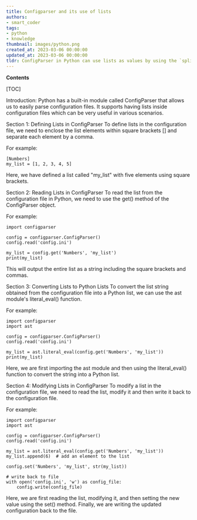 ```yaml
---
title: Configparser and its use of lists
authors:
- smart_coder
tags:
- python
- knowledge
thumbnail: images/python.png
created_at: 2023-03-06 00:00:00
updated_at: 2023-03-06 00:00:00
tldr: ConfigParser in Python can use lists as values by using the `split()` and `join()` methods to parse and serialize lists respectively.
---
```


**Contents**

[TOC]

Introduction:
Python has a built-in module called ConfigParser that allows us to easily parse configuration files. It supports having lists inside configuration files which can be very useful in various scenarios.

Section 1: Defining Lists in ConfigParser
To define lists in the configuration file, we need to enclose the list elements within square brackets [] and separate each element by a comma. 

For example:
```
[Numbers]
my_list = [1, 2, 3, 4, 5]
```
Here, we have defined a list called "my_list" with five elements using square brackets.

Section 2: Reading Lists in ConfigParser
To read the list from the configuration file in Python, we need to use the get() method of the ConfigParser object. 

For example:
```
import configparser

config = configparser.ConfigParser()
config.read('config.ini')

my_list = config.get('Numbers', 'my_list')
print(my_list)
```
This will output the entire list as a string including the square brackets and commas.

Section 3: Converting Lists to Python Lists
To convert the list string obtained from the configuration file into a Python list, we can use the ast module's literal_eval() function.

For example:
```
import configparser
import ast

config = configparser.ConfigParser()
config.read('config.ini')

my_list = ast.literal_eval(config.get('Numbers', 'my_list'))
print(my_list)
```
Here, we are first importing the ast module and then using the literal_eval() function to convert the string into a Python list.

Section 4: Modifying Lists in ConfigParser
To modify a list in the configuration file, we need to read the list, modify it and then write it back to the configuration file.

For example:
```
import configparser
import ast

config = configparser.ConfigParser()
config.read('config.ini')

my_list = ast.literal_eval(config.get('Numbers', 'my_list'))
my_list.append(6)  # add an element to the list

config.set('Numbers', 'my_list', str(my_list))

# write back to file
with open('config.ini', 'w') as config_file:
    config.write(config_file)
```
Here, we are first reading the list, modifying it, and then setting the new value using the set() method. Finally, we are writing the updated configuration back to the file.
